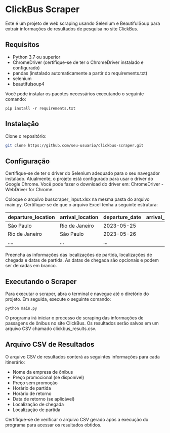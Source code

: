 # ClickBus Scraper

Este é um projeto de web scraping usando Selenium e BeautifulSoup para extrair informações de resultados de pesquisa no site ClickBus.

## Requisitos

- Python 3.7 ou superior
- ChromeDriver (certifique-se de ter o ChromeDriver instalado e configurado)
- pandas (instalado automaticamente a partir do requirements.txt)
- selenium
- beautifulsoup4

Você pode instalar os pacotes necessários executando o seguinte comando:
```shell
pip install -r requirements.txt
```

## Instalação

Clone o repositório:
```bash
git clone https://github.com/seu-usuario/clickbus-scraper.git
```

## Configuração

Certifique-se de ter o driver do Selenium adequado para o seu navegador instalado. Atualmente, o projeto está configurado para usar o driver do Google Chrome. Você pode fazer o download do driver em: ChromeDriver - WebDriver for Chrome.

Coloque o arquivo busscraper_input.xlsx na mesma pasta do arquivo main.py. Certifique-se de que o arquivo Excel tenha a seguinte estrutura:

| departure_location | arrival_location | departure_date | arrival_date |
| ------------------ | ---------------- | -------------- | ------------ |
| São Paulo          | Rio de Janeiro   | 2023-05-25     |              |
| Rio de Janeiro    | São Paulo        | 2023-05-26     |              |
| .... | ... | ...  |              |

Preencha as informações das localizações de partida, localizações de chegada e datas de partida. As datas de chegada são opcionais e podem ser deixadas em branco.

## Executando o Scraper

Para executar o scraper, abra o terminal e navegue até o diretório do projeto. Em seguida, execute o seguinte comando:
```shell
python main.py
```
O programa irá iniciar o processo de scraping das informações de passagens de ônibus no site ClickBus. Os resultados serão salvos em um arquivo CSV chamado clickbus_results.csv.

## Arquivo CSV de Resultados

O arquivo CSV de resultados conterá as seguintes informações para cada itinerário:

- Nome da empresa de ônibus
- Preço promocional (se disponível)
- Preço sem promoção
- Horário de partida
- Horário de retorno
- Data de retorno (se aplicável)
- Localização de chegada
- Localização de partida

Certifique-se de verificar o arquivo CSV gerado após a execução do programa para acessar os resultados obtidos.



